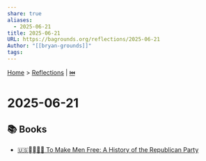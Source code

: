 ```yaml
---
share: true
aliases:
  - 2025-06-21
title: 2025-06-21
URL: https://bagrounds.org/reflections/2025-06-21
Author: "[[bryan-grounds]]"
tags: 
---
```

[Home](../index.md) > [Reflections](./index.md) | [⏮️](./2025-06-20.md)  
# 2025-06-21  
## 📚 Books  
- [🇺🇸⛓️‍💥📜🐘 To Make Men Free: A History of the Republican Party](../books/to-make-men-free-a-history-of-the-republican-party.md)